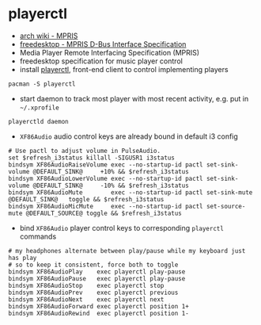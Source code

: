 # playerctl

- [arch wiki - MPRIS](https://wiki.archlinux.org/title/MPRIS)
- [freedesktop - MPRIS D-Bus Interface Specification](https://specifications.freedesktop.org/mpris-spec/latest/)
- Media Player Remote Interfacing Specification (MPRIS)
- freedesktop specification for music player control
- install [playerctl](https://github.com/altdesktop/playerctl),
  front-end client to control implementing players

```shell
pacman -S playerctl
```

- start daemon to track most player with most
  recent activity, e.g. put in `~/.xprofile`

```shell
playerctld daemon
```

- `XF86Audio` audio control keys are already bound in default i3 config

```config
# Use pactl to adjust volume in PulseAudio.
set $refresh_i3status killall -SIGUSR1 i3status
bindsym XF86AudioRaiseVolume exec --no-startup-id pactl set-sink-volume @DEFAULT_SINK@     +10% && $refresh_i3status
bindsym XF86AudioLowerVolume exec --no-startup-id pactl set-sink-volume @DEFAULT_SINK@     -10% && $refresh_i3status
bindsym XF86AudioMute        exec --no-startup-id pactl set-sink-mute   @DEFAULT_SINK@   toggle && $refresh_i3status
bindsym XF86AudioMicMute     exec --no-startup-id pactl set-source-mute @DEFAULT_SOURCE@ toggle && $refresh_i3status
```

- bind `XF86Audio` player control keys to corresponding `playerctl` commands

```config
# my headphones alternate between play/pause while my keyboard just has play
# so to keep it consistent, force both to toggle
bindsym XF86AudioPlay    exec playerctl play-pause
bindsym XF86AudioPause   exec playerctl play-pause
bindsym XF86AudioStop    exec playerctl stop
bindsym XF86AudioPrev    exec playerctl previous
bindsym XF86AudioNext    exec playerctl next
bindsym XF86AudioForward exec playerctl position 1+
bindsym XF86AudioRewind  exec playerctl position 1-
```
